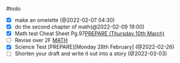 #todo

- [x] make an omelette (@2022-02-07 04:30)
- [x] do the second chapter of math(@2022-02-09 19:00)
- [x] Math test Cheat Sheet Pg.97[PREPARE (Thursday 10th March)](@2022-03-01)
- [ ] Revise over 2F [MATH](@2022-03-03)
- [x] Science Test [PREPARE][Monday 28th February] (@2022-02-26)
- [ ] Shorten your draft and write it out into a story (@2022-03-03)